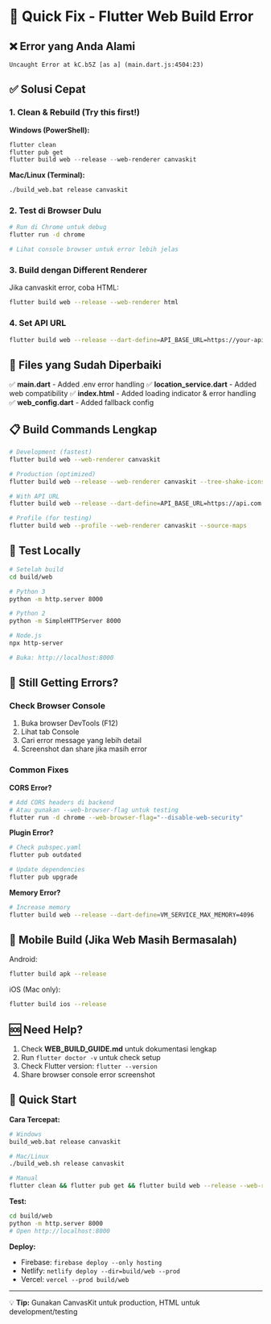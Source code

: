 # 🚀 Quick Fix - Flutter Web Build Error

## ❌ Error yang Anda Alami
```
Uncaught Error at kC.b5Z [as a] (main.dart.js:4504:23)
```

## ✅ Solusi Cepat

### 1. **Clean & Rebuild** (Try this first!)

**Windows (PowerShell):**
```powershell
flutter clean
flutter pub get
flutter build web --release --web-renderer canvaskit
```

**Mac/Linux (Terminal):**
```bash
./build_web.bat release canvaskit
```

### 2. **Test di Browser Dulu**

```bash
# Run di Chrome untuk debug
flutter run -d chrome

# Lihat console browser untuk error lebih jelas
```

### 3. **Build dengan Different Renderer**

Jika canvaskit error, coba HTML:

```bash
flutter build web --release --web-renderer html
```

### 4. **Set API URL**

```bash
flutter build web --release --dart-define=API_BASE_URL=https://your-api.com
```

## 🔧 Files yang Sudah Diperbaiki

✅ **main.dart** - Added .env error handling
✅ **location_service.dart** - Added web compatibility
✅ **index.html** - Added loading indicator & error handling
✅ **web_config.dart** - Added fallback config

## 📋 Build Commands Lengkap

```bash
# Development (fastest)
flutter build web --web-renderer canvaskit

# Production (optimized)
flutter build web --release --web-renderer canvaskit --tree-shake-icons

# With API URL
flutter build web --release --dart-define=API_BASE_URL=https://api.com

# Profile (for testing)
flutter build web --profile --web-renderer canvaskit --source-maps
```

## 🎯 Test Locally

```bash
# Setelah build
cd build/web

# Python 3
python -m http.server 8000

# Python 2
python -m SimpleHTTPServer 8000

# Node.js
npx http-server

# Buka: http://localhost:8000
```

## 🐛 Still Getting Errors?

### Check Browser Console
1. Buka browser DevTools (F12)
2. Lihat tab Console
3. Cari error message yang lebih detail
4. Screenshot dan share jika masih error

### Common Fixes

**CORS Error?**
```bash
# Add CORS headers di backend
# Atau gunakan --web-browser-flag untuk testing
flutter run -d chrome --web-browser-flag="--disable-web-security"
```

**Plugin Error?**
```bash
# Check pubspec.yaml
flutter pub outdated

# Update dependencies
flutter pub upgrade
```

**Memory Error?**
```bash
# Increase memory
flutter build web --release --dart-define=VM_SERVICE_MAX_MEMORY=4096
```

## 📱 Mobile Build (Jika Web Masih Bermasalah)

Android:
```bash
flutter build apk --release
```

iOS (Mac only):
```bash
flutter build ios --release
```

## 🆘 Need Help?

1. Check **WEB_BUILD_GUIDE.md** untuk dokumentasi lengkap
2. Run `flutter doctor -v` untuk check setup
3. Check Flutter version: `flutter --version`
4. Share browser console error screenshot

## 🎉 Quick Start

**Cara Tercepat:**

```bash
# Windows
build_web.bat release canvaskit

# Mac/Linux  
./build_web.sh release canvaskit

# Manual
flutter clean && flutter pub get && flutter build web --release --web-renderer canvaskit
```

**Test:**
```bash
cd build/web
python -m http.server 8000
# Open http://localhost:8000
```

**Deploy:**
- Firebase: `firebase deploy --only hosting`
- Netlify: `netlify deploy --dir=build/web --prod`
- Vercel: `vercel --prod build/web`

---

💡 **Tip:** Gunakan CanvasKit untuk production, HTML untuk development/testing

